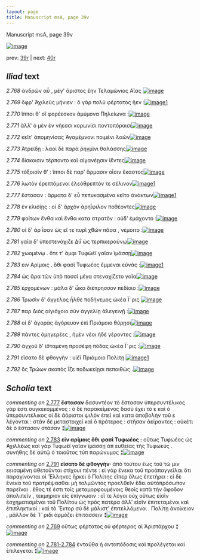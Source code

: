 ```yaml
---
layout: page
title: Manuscript msA, page 39v
---
```


Manuscript msA, page 39v

[![image](http://www.homermultitext.org/iipsrv?OBJ=IIP,1.0&FIF=/project/homer/pyramidal/deepzoom/hmt/vaimg/2017a/VA039VN_0541.tif&WID=100&CVT=JPEG)](http://www.homermultitext.org/ict2/?urn=urn:cite2:hmt:vaimg.2017a:VA039VN_0541)

prev:  [39r](../39r) | next:  [40r](../40r)

## *Iliad* text

*2.768* <a id="2.768"/> ἀνδρῶν αὖ , μέγ' ἄριστος ἔην Τελαμώνιος 					 Αἴας 				[![image](http://www.homermultitext.org/iipsrv?OBJ=IIP,1.0&FIF=/project/homer/pyramidal/deepzoom/hmt/vaimg/2017a/VA039VN_0541.tif&RGN=0.49,0.2226,0.413,0.0331&WID=1000&CVT=JPEG)](http://www.homermultitext.org/ict2/?urn=urn:cite2:hmt:vaimg.2017a:VA039VN_0541@0.49,0.2226,0.413,0.0331)

*2.769* <a id="2.769"/> ὄφρ' Ἀχιλεὺς μήνιεν : ὃ 					γὰρ πολὺ φέρτατος ῆεν :[![image](http://www.homermultitext.org/iipsrv?OBJ=IIP,1.0&FIF=/project/homer/pyramidal/deepzoom/hmt/vaimg/2017a/VA039VN_0541.tif&RGN=0.492,0.2451,0.413,0.0331&WID=1000&CVT=JPEG)](http://www.homermultitext.org/ict2/?urn=urn:cite2:hmt:vaimg.2017a:VA039VN_0541@0.492,0.2451,0.413,0.0331)[1](#msAim_2.757)

*2.770* <a id="2.770"/> ἵπποι θ' οἳ φορέεσκον ἀμύμονα Πηλείωνα :[![image](http://www.homermultitext.org/iipsrv?OBJ=IIP,1.0&FIF=/project/homer/pyramidal/deepzoom/hmt/vaimg/2017a/VA039VN_0541.tif&RGN=0.492,0.2647,0.413,0.0331&WID=1000&CVT=JPEG)](http://www.homermultitext.org/ict2/?urn=urn:cite2:hmt:vaimg.2017a:VA039VN_0541@0.492,0.2647,0.413,0.0331)

*2.771* <a id="2.771"/> ἀλλ' ὁ μὲν ἐν νήεσσι κορωνίσι ποντοπόροισι[![image](http://www.homermultitext.org/iipsrv?OBJ=IIP,1.0&FIF=/project/homer/pyramidal/deepzoom/hmt/vaimg/2017a/VA039VN_0541.tif&RGN=0.492,0.2842,0.413,0.0331&WID=1000&CVT=JPEG)](http://www.homermultitext.org/ict2/?urn=urn:cite2:hmt:vaimg.2017a:VA039VN_0541@0.492,0.2842,0.413,0.0331)

*2.772* <a id="2.772"/> κεῖτ' ἀπομηνίσας Ἀγαμέμνονι ποιμένι λαῶν[![image](http://www.homermultitext.org/iipsrv?OBJ=IIP,1.0&FIF=/project/homer/pyramidal/deepzoom/hmt/vaimg/2017a/VA039VN_0541.tif&RGN=0.492,0.2992,0.413,0.0331&WID=1000&CVT=JPEG)](http://www.homermultitext.org/ict2/?urn=urn:cite2:hmt:vaimg.2017a:VA039VN_0541@0.492,0.2992,0.413,0.0331)

*2.773* <a id="2.773"/> Ἀτρείδῃ : λαοὶ δὲ παρὰ 					ῥηγμῖνι θαλάσσης[![image](http://www.homermultitext.org/iipsrv?OBJ=IIP,1.0&FIF=/project/homer/pyramidal/deepzoom/hmt/vaimg/2017a/VA039VN_0541.tif&RGN=0.492,0.3218,0.413,0.0331&WID=1000&CVT=JPEG)](http://www.homermultitext.org/ict2/?urn=urn:cite2:hmt:vaimg.2017a:VA039VN_0541@0.492,0.3218,0.413,0.0331)

*2.774* <a id="2.774"/> δίσκοισιν τέρποντο καὶ αἰγανέῃσιν ἱ̈έντες[![image](http://www.homermultitext.org/iipsrv?OBJ=IIP,1.0&FIF=/project/homer/pyramidal/deepzoom/hmt/vaimg/2017a/VA039VN_0541.tif&RGN=0.489,0.3406,0.413,0.0331&WID=1000&CVT=JPEG)](http://www.homermultitext.org/ict2/?urn=urn:cite2:hmt:vaimg.2017a:VA039VN_0541@0.489,0.3406,0.413,0.0331)

*2.775* <a id="2.775"/> τόξοισίν θ' : ἵπποι δὲ παρ' ἅρμασιν οἷσιν ἕκαστος[![image](http://www.homermultitext.org/iipsrv?OBJ=IIP,1.0&FIF=/project/homer/pyramidal/deepzoom/hmt/vaimg/2017a/VA039VN_0541.tif&RGN=0.488,0.3632,0.413,0.0331&WID=1000&CVT=JPEG)](http://www.homermultitext.org/ict2/?urn=urn:cite2:hmt:vaimg.2017a:VA039VN_0541@0.488,0.3632,0.413,0.0331)

*2.776* <a id="2.776"/> λωτὸν ἐρεπτόμενοι ἐλεόθρεπτόν τε σέλινον[![image](http://www.homermultitext.org/iipsrv?OBJ=IIP,1.0&FIF=/project/homer/pyramidal/deepzoom/hmt/vaimg/2017a/VA039VN_0541.tif&RGN=0.488,0.382,0.413,0.0331&WID=1000&CVT=JPEG)](http://www.homermultitext.org/ict2/?urn=urn:cite2:hmt:vaimg.2017a:VA039VN_0541@0.488,0.382,0.413,0.0331)[1](#msA_2.753)

*2.777* <a id="2.777"/> ἕστασαν : ἅρματα δ' εὖ πεπυκασμένα κεῖτο ἀνάκτων[![image](http://www.homermultitext.org/iipsrv?OBJ=IIP,1.0&FIF=/project/homer/pyramidal/deepzoom/hmt/vaimg/2017a/VA039VN_0541.tif&RGN=0.498,0.403,0.413,0.0331&WID=1000&CVT=JPEG)](http://www.homermultitext.org/ict2/?urn=urn:cite2:hmt:vaimg.2017a:VA039VN_0541@0.498,0.403,0.413,0.0331)[1](#msA_2.754)

*2.778* <a id="2.778"/> ἐν κλισίῃς : οἱ δ' ἀρχὸν ἀρηΐφιλον ποθέοντες[![image](http://www.homermultitext.org/iipsrv?OBJ=IIP,1.0&FIF=/project/homer/pyramidal/deepzoom/hmt/vaimg/2017a/VA039VN_0541.tif&RGN=0.487,0.4226,0.413,0.0331&WID=1000&CVT=JPEG)](http://www.homermultitext.org/ict2/?urn=urn:cite2:hmt:vaimg.2017a:VA039VN_0541@0.487,0.4226,0.413,0.0331)

*2.779* <a id="2.779"/> φοίτων ἔνθα καὶ ἔνθα κατα στρατὸν : οὐδ' ἐμάχοντο :[![image](http://www.homermultitext.org/iipsrv?OBJ=IIP,1.0&FIF=/project/homer/pyramidal/deepzoom/hmt/vaimg/2017a/VA039VN_0541.tif&RGN=0.487,0.4429,0.419,0.0331&WID=1000&CVT=JPEG)](http://www.homermultitext.org/ict2/?urn=urn:cite2:hmt:vaimg.2017a:VA039VN_0541@0.487,0.4429,0.419,0.0331)

*2.780* <a id="2.780"/> οἱ δ' ὰρ ΐσαν ὡς εἴ τε πυρὶ χθὼν πᾶσα , νέμοιτο :[![image](http://www.homermultitext.org/iipsrv?OBJ=IIP,1.0&FIF=/project/homer/pyramidal/deepzoom/hmt/vaimg/2017a/VA039VN_0541.tif&RGN=0.484,0.4617,0.419,0.0331&WID=1000&CVT=JPEG)](http://www.homermultitext.org/ict2/?urn=urn:cite2:hmt:vaimg.2017a:VA039VN_0541@0.484,0.4617,0.419,0.0331)

*2.781* <a id="2.781"/> γαῖα δ' ὑπεστενάχιζε Διῒ 					ὡς τερπικεραύνῳ[![image](http://www.homermultitext.org/iipsrv?OBJ=IIP,1.0&FIF=/project/homer/pyramidal/deepzoom/hmt/vaimg/2017a/VA039VN_0541.tif&RGN=0.484,0.482,0.419,0.0331&WID=1000&CVT=JPEG)](http://www.homermultitext.org/ict2/?urn=urn:cite2:hmt:vaimg.2017a:VA039VN_0541@0.484,0.482,0.419,0.0331)

*2.782* <a id="2.782"/> χωομένῳ . ὅτε τ' ἀμφι Τυφώέϊ γαῖαν ϊμάσσῃ[![image](http://www.homermultitext.org/iipsrv?OBJ=IIP,1.0&FIF=/project/homer/pyramidal/deepzoom/hmt/vaimg/2017a/VA039VN_0541.tif&RGN=0.484,0.5045,0.419,0.0331&WID=1000&CVT=JPEG)](http://www.homermultitext.org/ict2/?urn=urn:cite2:hmt:vaimg.2017a:VA039VN_0541@0.484,0.5045,0.419,0.0331)

*2.783* <a id="2.783"/> ειν Αρίμοις . ὅθι φασὶ Τυφωέος ἔμμεναι εὐνάς :[![image](http://www.homermultitext.org/iipsrv?OBJ=IIP,1.0&FIF=/project/homer/pyramidal/deepzoom/hmt/vaimg/2017a/VA039VN_0541.tif&RGN=0.484,0.5248,0.419,0.0331&WID=1000&CVT=JPEG)](http://www.homermultitext.org/ict2/?urn=urn:cite2:hmt:vaimg.2017a:VA039VN_0541@0.484,0.5248,0.419,0.0331)[1](#msA_2.755)

*2.784* <a id="2.784"/> ὡς ἄρα τῶν ὑπὸ ποσσὶ μέγα στεναχίζετο γαῖα[![image](http://www.homermultitext.org/iipsrv?OBJ=IIP,1.0&FIF=/project/homer/pyramidal/deepzoom/hmt/vaimg/2017a/VA039VN_0541.tif&RGN=0.484,0.5429,0.419,0.0331&WID=1000&CVT=JPEG)](http://www.homermultitext.org/ict2/?urn=urn:cite2:hmt:vaimg.2017a:VA039VN_0541@0.484,0.5429,0.419,0.0331)

*2.785* <a id="2.785"/> ἐρχομένων : μάλα δ' ὦκα διέπρησσον πεδίοιο :[![image](http://www.homermultitext.org/iipsrv?OBJ=IIP,1.0&FIF=/project/homer/pyramidal/deepzoom/hmt/vaimg/2017a/VA039VN_0541.tif&RGN=0.483,0.5602,0.419,0.0331&WID=1000&CVT=JPEG)](http://www.homermultitext.org/ict2/?urn=urn:cite2:hmt:vaimg.2017a:VA039VN_0541@0.483,0.5602,0.419,0.0331)

*2.786* <a id="2.786"/> Τρωσὶν δ' ἄγγελος 					ἦλθε ποδήνεμος ὠκέα Ϊ῀ρις 				[![image](http://www.homermultitext.org/iipsrv?OBJ=IIP,1.0&FIF=/project/homer/pyramidal/deepzoom/hmt/vaimg/2017a/VA039VN_0541.tif&RGN=0.483,0.582,0.419,0.0331&WID=1000&CVT=JPEG)](http://www.homermultitext.org/ict2/?urn=urn:cite2:hmt:vaimg.2017a:VA039VN_0541@0.483,0.582,0.419,0.0331)

*2.787* <a id="2.787"/> παρ Διὸς αἰγιόχοιο σὺν 					ἀγγελίῃ ἀλεγεινῇ :[![image](http://www.homermultitext.org/iipsrv?OBJ=IIP,1.0&FIF=/project/homer/pyramidal/deepzoom/hmt/vaimg/2017a/VA039VN_0541.tif&RGN=0.476,0.6008,0.419,0.0331&WID=1000&CVT=JPEG)](http://www.homermultitext.org/ict2/?urn=urn:cite2:hmt:vaimg.2017a:VA039VN_0541@0.476,0.6008,0.419,0.0331)

*2.788* <a id="2.788"/> οἱ δ' ἀγορὰς ἀγόρευον ἐπὶ Πριάμοιο θύρῃσι[![image](http://www.homermultitext.org/iipsrv?OBJ=IIP,1.0&FIF=/project/homer/pyramidal/deepzoom/hmt/vaimg/2017a/VA039VN_0541.tif&RGN=0.475,0.6218,0.419,0.0331&WID=1000&CVT=JPEG)](http://www.homermultitext.org/ict2/?urn=urn:cite2:hmt:vaimg.2017a:VA039VN_0541@0.475,0.6218,0.419,0.0331)

*2.789* <a id="2.789"/> πάντες ὁμηγερέες , ἠμὲν νέοι ἠδὲ γέροντες :[![image](http://www.homermultitext.org/iipsrv?OBJ=IIP,1.0&FIF=/project/homer/pyramidal/deepzoom/hmt/vaimg/2017a/VA039VN_0541.tif&RGN=0.474,0.6353,0.419,0.0331&WID=1000&CVT=JPEG)](http://www.homermultitext.org/ict2/?urn=urn:cite2:hmt:vaimg.2017a:VA039VN_0541@0.474,0.6353,0.419,0.0331)

*2.790* <a id="2.790"/> ἀγχοῦ δ' ἱ̈σταμένη προσέφη πόδας ὠκέα Ϊ῀ρις :[![image](http://www.homermultitext.org/iipsrv?OBJ=IIP,1.0&FIF=/project/homer/pyramidal/deepzoom/hmt/vaimg/2017a/VA039VN_0541.tif&RGN=0.474,0.6571,0.419,0.0331&WID=1000&CVT=JPEG)](http://www.homermultitext.org/ict2/?urn=urn:cite2:hmt:vaimg.2017a:VA039VN_0541@0.474,0.6571,0.419,0.0331)

*2.791* <a id="2.791"/> εἴσατο δὲ φθογγὴν : υἱέϊ Πριάμοιο 					 Πολίτῃ 				[![image](http://www.homermultitext.org/iipsrv?OBJ=IIP,1.0&FIF=/project/homer/pyramidal/deepzoom/hmt/vaimg/2017a/VA039VN_0541.tif&RGN=0.472,0.6789,0.419,0.0331&WID=1000&CVT=JPEG)](http://www.homermultitext.org/ict2/?urn=urn:cite2:hmt:vaimg.2017a:VA039VN_0541@0.472,0.6789,0.419,0.0331)[1](#msA_2.756)

*2.792* <a id="2.792"/> ὃς Τρώων σκοπὸς ΐζε 					ποδωκείῃσι πεποιθὼς .[![image](http://www.homermultitext.org/iipsrv?OBJ=IIP,1.0&FIF=/project/homer/pyramidal/deepzoom/hmt/vaimg/2017a/VA039VN_0541.tif&RGN=0.472,0.6977,0.419,0.0331&WID=1000&CVT=JPEG)](http://www.homermultitext.org/ict2/?urn=urn:cite2:hmt:vaimg.2017a:VA039VN_0541@0.472,0.6977,0.419,0.0331)

## *Scholia* text

*commenting on* [2.777](#2.777)  <a id="msA_2.754"/> **ἔστασαν** δασυντέον τὸ ἔστασαν ὑπερσυντέλικος γάρ ἐστι συγκεκομμένος : ὁ δὲ παρακείμενος δασὺ ἔχει τὸ ε καὶ ὁ ὑπερσυντέλικος οἱ δὲ ἀόριστοι ψιλὸν ἐπεὶ καὶ κατα ἀποβολὴν τοῦ ε λέγονται : στὰν δὲ μεταστοιχεί καὶ ὁ πρότερος : στῆσαν ἀείραντες : οὐκέτι δὲ ὁ ἕστασαν στάσαν ⁑[![image](http://www.homermultitext.org/iipsrv?OBJ=IIP,1.0&FIF=/project/homer/pyramidal/deepzoom/hmt/vaimg/2017a/VA039VN_0541.tif&RGN=0.209,0.4601,0.214,0.1016&WID=1000&CVT=JPEG)](http://www.homermultitext.org/ict2/?urn=urn:cite2:hmt:vaimg.2017a:VA039VN_0541@0.209,0.4601,0.214,0.1016)

*commenting on* [2.783](#2.783)  <a id="msA_2.755"/> **εἰν αρίμοις ὅθι φασὶ Τυφωέος :** οὕτως Τυφωέος ὡς Ἀχιλλέως καὶ γὰρ Τυφωέϊ γαῖαν ϊμάσσῃ ἀπ ευθείας τῆς Τυφωεύς . συνήθης δὲ αὐτῷ ὁ τοιοῦτος τύπ παρώνυμος ⁑[![image](http://www.homermultitext.org/iipsrv?OBJ=IIP,1.0&FIF=/project/homer/pyramidal/deepzoom/hmt/vaimg/2017a/VA039VN_0541.tif&RGN=0.2093,0.5587,0.232,0.0531&WID=1000&CVT=JPEG)](http://www.homermultitext.org/ict2/?urn=urn:cite2:hmt:vaimg.2017a:VA039VN_0541@0.2093,0.5587,0.232,0.0531)

*commenting on* [2.791](#2.791)  <a id="msA_2.756"/> **εἴσατο δὲ φθογγὴν·** ἀπὸ τούτου ἕως τοῦ τῶ μιν εεισαμένη ἀθετοῦνται στίχουι πέντε : εἰ γὰρ ἕνεκα τοῦ προἀπαγγεῖλαι ὅτι παραγίνονται οἱ Ἕλληνες ἤρκει ὁ Πολίτης εἴπερ ὅλως ἐπετήρει : εἰ δὲ ἕνεκα τοῦ προτρέψασθαι μὴ τολμῶντος προελθεῖν ἔδει αὐτὸπρόσωπον παρεῖναι . ἔθος τέ ἐστι τοῖς μεταμορφουμένοις θεοῖς κατὰ τὴν ἄφοδον ἀπολιπεῖν , τεκμηριον εἰς ἐπίγνωσιν : οἵ τε λόγοι οὐχ οὕτως εἰσὶν ἐσχηματισμένοι τοῦ Πολίτου ὡς πρὸς πατέρα ἀλλ' εἰσὶν ἐπιτεταμένοι καὶ ἐπιπληκτικοί : καὶ τὸ Ἕκτορ σὺ δὲ μάλιστ' ἐπιτελλόμενοι . Πολίτῃ ἀνοίκειον , μᾶλλον δὲ Ἴ¨ριδι ἁρμόζει ἐπιτάσσειν ⁑[![image](http://www.homermultitext.org/iipsrv?OBJ=IIP,1.0&FIF=/project/homer/pyramidal/deepzoom/hmt/vaimg/2017a/VA039VN_0541.tif&RGN=0.188,0.6045,0.6443,0.162&WID=1000&CVT=JPEG)](http://www.homermultitext.org/ict2/?urn=urn:cite2:hmt:vaimg.2017a:VA039VN_0541@0.188,0.6045,0.6443,0.162)

*commenting on* [2.769](#2.769)  <a id="msAim_2.757.comment"/> οὕτως φέρτατος οὐ φέρτερος αἱ Ἀριστάρχου ⁑[![image](http://www.homermultitext.org/iipsrv?OBJ=IIP,1.0&FIF=/project/homer/pyramidal/deepzoom/hmt/vaimg/2017a/VA039VN_0541.tif&RGN=0.423,0.2461,0.067,0.0598&WID=1000&CVT=JPEG)](http://www.homermultitext.org/ict2/?urn=urn:cite2:hmt:vaimg.2017a:VA039VN_0541@0.423,0.2461,0.067,0.0598)

*commenting on* [2.781-2.784](#2.781-2.784)  <a id="msAim_2.758.comment"/> ἐνταῦθα ἡ ἀνταπόδοσις καὶ προλέγεται καὶ ἐπιλεγεται ⁑[![image](http://www.homermultitext.org/iipsrv?OBJ=IIP,1.0&FIF=/project/homer/pyramidal/deepzoom/hmt/vaimg/2017a/VA039VN_0541.tif&RGN=0.4287,0.4904,0.055,0.0618&WID=1000&CVT=JPEG)](http://www.homermultitext.org/ict2/?urn=urn:cite2:hmt:vaimg.2017a:VA039VN_0541@0.4287,0.4904,0.055,0.0618)